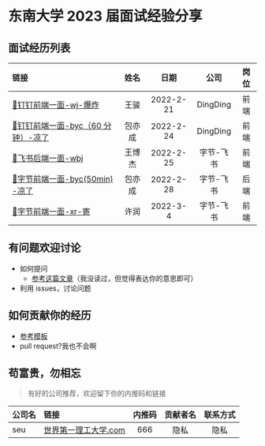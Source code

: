 # 东南大学 2023 届面试经验分享

## 面试经历列表

|                  链接                   |  姓名  |   日期    |   公司    | 岗位 |
| :------------------------------------- | :----: | :-------: | :-------: | :--: |
| [:link:钉钉前端一面-wj-爆炸](./doc/wj_dingding_fontend.md)  |  王骏  | 2022-2-21 | DingDing  | 前端 |
| [:link:钉钉前端一面-byc（60 分钟）-凉了](./doc/byc_dingding_fontend.md) | 包亦成 | 2022-2-24 | DingDing  | 前端 |
| [:link:飞书后端一面-wbj](./doc/wbj_bytedance_backend.md) | 王博杰 | 2022-2-25 | 字节-飞书 | 前端 |
| [:link:字节前端一面-byc(50min) -凉了](./doc/byc_bytedance_fontend.md) |包亦成 | 2022-2-28 | 字节-飞书 | 后端 |
| [:link:字节前端一面-xr-寄](./doc/xr_bytedance_fontend.md) |许润 | 2022-3-4 | 字节-飞书 | 前端 |

## 有问题欢迎讨论

- 如何提问
  - [参考这篇文章](https://github.com/ryanhanwu/How-To-Ask-Questions-The-Smart-Way/blob/main/README-zh_CN.md)（我没读过，但觉得表达你的意思即可）
- 利用 issues，讨论问题

## 如何贡献你的经历

- [参考模板](./template.md)
- pull request?我也不会啊

## 苟富贵，勿相忘

> 有好的公司推荐，欢迎留下你的内推码和链接

| 公司名 | 链接                                                 | 内推码 | 贡献者名 | 联系方式 |
| :----- | :--------------------------------------------------- | :----: | :------: | :------: |
| seu    | [世界第一理工大学.com](https://世界第一理工大学.com) |  666   |   隐私   |   隐私   |
